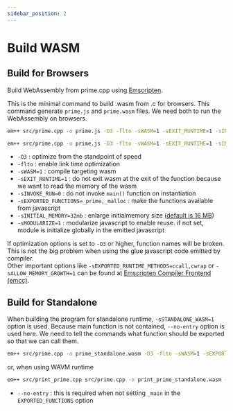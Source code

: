 ```yaml
---
sidebar_position: 2
---
```


# Build WASM

## Build for Browsers

Build WebAssembly from prime.cpp using [Emscripten](https://emscripten.org/).

This is the minimal command to build .wasm from .c for browsers.
This command generate `prime.js` and `prime.wasm` files. We need both to run the WebAssembly on browsers.

```bash title="build for browsers"
em++ src/prime.cpp -o prime.js -O3 -flto -sWASM=1 -sEXIT_RUNTIME=1 -sINVOKE_RUN=0 -sEXPORTED_FUNCTIONS=_prime -sMODULARIZE=1
```

```bash title="build for browsers with more options"
em++ src/prime.cpp -o prime.js -O3 -flto -sWASM=1 -sEXIT_RUNTIME=1 -sINVOKE_RUN=0 -sEXPORTED_FUNCTIONS=_prime,_malloc -sINITIAL_MEMORY=32mb -sALLOW_MEMORY_GROWTH=1 -sMODULARIZE=1
```

-   `-O3` : optimize from the standpoint of speed
-   `-flto` : enable link time optimization
-   `-sWASM=1` : compile targeting wasm
-   `-sEXIT_RUNTIME=1` : do not exit wasm at the exit of the function because we want to read the memory of the wasm
-   `-sINVOKE_RUN=0` : do not invoke `main()` function on instantiation
-   `-sEXPORTED_FUNCTIONS=_prime,_malloc` : make the functions available from javascript
-   `-sINITIAL_MEMORY=32mb` : enlarge initialmemory size ([default is 16 MB](https://github.com/emscripten-core/emscripten/blob/126f1716359ce73ba32fe66d65f9c4a5bf5ba0e8/src/settings.js#L167))
-   `-sMODULARIZE=1` : modularize javascript to enable reuse. if not set, module is initialize globally in the emitted javascript

If optimization options is set to `-O3` or higher, function names will be broken. This is not the big problem when using the glue javascript code emitted by compiler.  
Other important options like `-sEXPORTED_RUNTIME_METHODS=ccall,cwrap` or `-sALLOW_MEMORY_GROWTH=1` can be found at [Emscripten Compiler Frontend (emcc)](https://emscripten.org/docs/tools_reference/emcc.html).

## Build for Standalone

When building the program for standalone runtime, `-sSTANDALONE_WASM=1` option is used.
Because main function is not contained, `--no-entry` option is used here.
We need to tell the commands what function should be exported so that we can call them.

```bash title="build for standalone"
em++ src/prime.cpp -o prime_standalone.wasm -O3 -flto -sWASM=1 -sEXPORTED_FUNCTIONS=_prime -sSTANDALONE_WASM=1 --no-entry
```

or, when using WAVM runtime 

```bash title="build for standalone WAVM runtime"
em++ src/print_prime.cpp src/prime.cpp -o print_prime_standalone.wasm -O3 -flto -sWASM=1 -sEXPORTED_FUNCTIONS=_prime,_print_prime -sSTANDALONE_WASM=1 --no-entry
```

-   `--no-entry` : this is required when not setting `_main` in the `EXPORTED_FUNCTIONS` option
